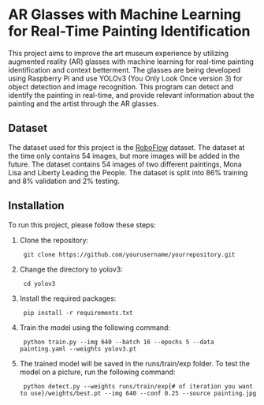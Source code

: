 # AR Glasses with Machine Learning for Real-Time Painting Identification

This project aims to improve the art museum experience by utilizing augmented reality (AR) glasses with machine learning for real-time painting identification and context betterment. The glasses are being developed using Raspberry Pi and use YOLOv3 (You Only Look Once version 3) for object detection and image recognition. This program can detect and identify the painting in real-time, and provide relevant information about the painting and the artist through the AR glasses. 

## Dataset 

The dataset used for this project is the [RoboFlow](https://universe.roboflow.com/capstone-lnujd/painting-recognition) dataset. The dataset at the time only contains 54 images, but more images will be added in the future. The dataset contains 54 images of two different paintings, Mona Lisa and Liberty Leading the People. The dataset is split into 86% training and 8% validation and 2% testing. 

## Installation

To run this project, please follow these steps:

1. Clone the repository: 

        git clone https://github.com/yourusername/yourrepository.git

2. Change the directory to yolov3:

        cd yolov3

3. Install the required packages:

        pip install -r requirements.txt

4. Train the model using the following command:
  
        python train.py --img 640 --batch 16 --epochs 5 --data painting.yaml --weights yolov3.pt

5. The trained model will be saved in the runs/train/exp folder. To test the model on a picture, run the following command:
    
        python detect.py --weights runs/train/exp{# of iteration you want to use}/weights/best.pt --img 640 --conf 0.25 --source painting.jpg

